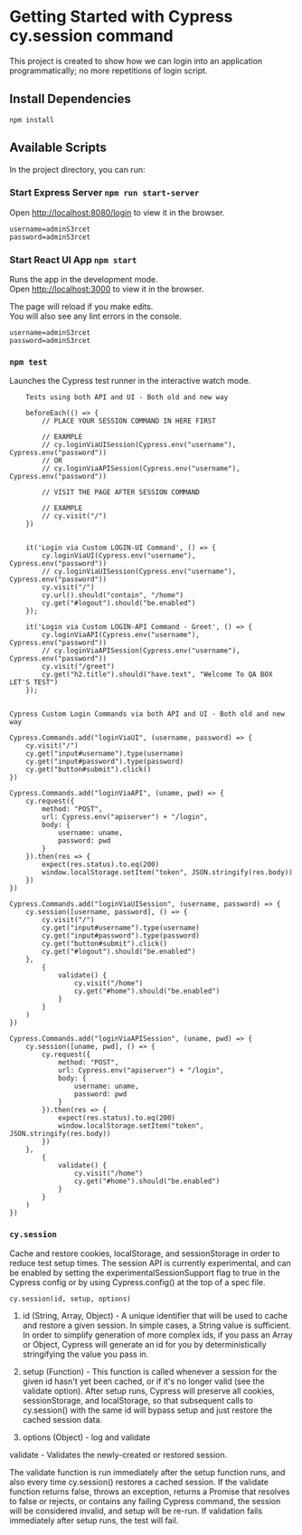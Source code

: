 # Getting Started with Cypress cy.session command

This project is created to show how we can login into an application programmatically; no more repetitions of login script. 

## Install Dependencies

`npm install`

## Available Scripts

In the project directory, you can run:

### Start Express Server `npm run start-server`

Open [http://localhost:8080/login](http://localhost:8080/login) to view it in the browser.
```
username=adminS3rcet
password=adminS3rcet
```

### Start React UI App `npm start`

Runs the app in the development mode.\
Open [http://localhost:3000](http://localhost:3000) to view it in the browser.

The page will reload if you make edits.\
You will also see any lint errors in the console.
```
username=adminS3rcet
password=adminS3rcet
```

### `npm test`

Launches the Cypress test runner in the interactive watch mode.
```
    Tests using both API and UI - Both old and new way

    beforeEach(() => {
        // PLACE YOUR SESSION COMMAND IN HERE FIRST

        // EXAMPLE
        // cy.loginViaUISession(Cypress.env("username"), Cypress.env("password"))
        // OR
        // cy.loginViaAPISession(Cypress.env("username"), Cypress.env("password"))

        // VISIT THE PAGE AFTER SESSION COMMAND

        // EXAMPLE
        // cy.visit("/")
    })


    it('Login via Custom LOGIN-UI Command', () => {
        cy.loginViaUI(Cypress.env("username"), Cypress.env("password"))
        // cy.loginViaUISession(Cypress.env("username"), Cypress.env("password"))
        cy.visit("/")
        cy.url().should("contain", "/home")
        cy.get("#logout").should("be.enabled")
    });

    it('Login via Custom LOGIN-API Command - Greet', () => {
        cy.loginViaAPI(Cypress.env("username"), Cypress.env("password"))
        // cy.loginViaAPISession(Cypress.env("username"), Cypress.env("password"))
        cy.visit("/greet")
        cy.get("h2.title").should("have.text", "Welcome To QA BOX LET'S TEST")
    });
```

```

Cypress Custom Login Commands via both API and UI - Both old and new way

Cypress.Commands.add("loginViaUI", (username, password) => {
    cy.visit("/")
    cy.get("input#username").type(username)
    cy.get("input#password").type(password)
    cy.get("button#submit").click()
})

Cypress.Commands.add("loginViaAPI", (uname, pwd) => {
    cy.request({
        method: "POST",
        url: Cypress.env("apiserver") + "/login",
        body: {
            username: uname,
            password: pwd
        }
    }).then(res => {
        expect(res.status).to.eq(200)
        window.localStorage.setItem("token", JSON.stringify(res.body))
    })
})

Cypress.Commands.add("loginViaUISession", (username, password) => {
    cy.session([username, password], () => {
        cy.visit("/")
        cy.get("input#username").type(username)
        cy.get("input#password").type(password)
        cy.get("button#submit").click()
        cy.get("#logout").should("be.enabled")
    },
        {
            validate() {
                cy.visit("/home")
                cy.get("#home").should("be.enabled")
            }
        }
    )
})

Cypress.Commands.add("loginViaAPISession", (uname, pwd) => {
    cy.session([uname, pwd], () => {
        cy.request({
            method: "POST",
            url: Cypress.env("apiserver") + "/login",
            body: {
                username: uname,
                password: pwd
            }
        }).then(res => {
            expect(res.status).to.eq(200)
            window.localStorage.setItem("token", JSON.stringify(res.body))
        })
    },
        {
            validate() {
                cy.visit("/home")
                cy.get("#home").should("be.enabled")
            }
        }
    )
})

```

### `cy.session`
Cache and restore cookies, localStorage, and sessionStorage in order to reduce test setup times. The session API is currently experimental, and can be enabled by setting the experimentalSessionSupport flag to true in the Cypress config or by using Cypress.config() at the top of a spec file.

```
cy.session(id, setup, options)

```
1. id (String, Array, Object) - A unique identifier that will be used to cache and restore a given session. In simple cases, a String value is sufficient. In order to simplify generation of more complex ids, if you pass an Array or Object, Cypress will generate an id for you by deterministically stringifying the value you pass in.

2. setup (Function) - This function is called whenever a session for the given id hasn't yet been cached, or if it's no longer valid (see the validate option). After setup runs, Cypress will preserve all cookies, sessionStorage, and localStorage, so that subsequent calls to cy.session() with the same id will bypass setup and just restore the cached session data.

3. options (Object) - log and validate

validate - Validates the newly-created or restored session.

The validate function is run immediately after the setup function runs, and also every time cy.session() restores a cached session. If the validate function returns false, throws an exception, returns a Promise that resolves to false or rejects, or contains any failing Cypress command, the session will be considered invalid, and setup will be re-run. If validation fails immediately after setup runs, the test will fail.

